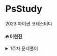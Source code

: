# PsStudy
2023 파이썬 코테스터디

#### :fire: 이현진
<details>
<summary>1주차 문제풀이</summary>
<div markdown="1">

- [1이 될 떄 까지](https://github.com/hgene0929/algo/blob/main/%EC%9D%B4%EA%B2%83%EC%9D%B4_%EC%B7%A8%EC%97%85%EC%9D%84_%EC%9C%84%ED%95%9C_%EC%BD%94%EB%94%A9%ED%85%8C%EC%8A%A4%ED%8A%B8%EB%8B%A4/1%EC%A3%BC%EC%B0%A8_%EA%B7%B8%EB%A6%AC%EB%94%94/02_%EB%AC%B8%EC%A0%9C%ED%92%80%EC%9D%B4/1%EC%9D%B4_%EB%90%A0_%EB%95%8C%EA%B9%8C%EC%A7%80.py)
- [숫자 카드 게임](https://github.com/hgene0929/algo/blob/main/%EC%9D%B4%EA%B2%83%EC%9D%B4_%EC%B7%A8%EC%97%85%EC%9D%84_%EC%9C%84%ED%95%9C_%EC%BD%94%EB%94%A9%ED%85%8C%EC%8A%A4%ED%8A%B8%EB%8B%A4/1%EC%A3%BC%EC%B0%A8_%EA%B7%B8%EB%A6%AC%EB%94%94/02_%EB%AC%B8%EC%A0%9C%ED%92%80%EC%9D%B4/%EC%88%AB%EC%9E%90_%EC%B9%B4%EB%93%9C_%EA%B2%8C%EC%9E%84.py)
- [큰 수의 법칙](https://github.com/hgene0929/algo/blob/main/%EC%9D%B4%EA%B2%83%EC%9D%B4_%EC%B7%A8%EC%97%85%EC%9D%84_%EC%9C%84%ED%95%9C_%EC%BD%94%EB%94%A9%ED%85%8C%EC%8A%A4%ED%8A%B8%EB%8B%A4/1%EC%A3%BC%EC%B0%A8_%EA%B7%B8%EB%A6%AC%EB%94%94/02_%EB%AC%B8%EC%A0%9C%ED%92%80%EC%9D%B4/%ED%81%B0_%EC%88%98%EC%9D%98_%EB%B2%95%EC%B9%99.py)
- [함께 보면 좋을 것 같은 문제](https://github.com/hgene0929/algo/blob/main/%EC%99%B8%EB%B6%80_%EB%AC%B8%EC%A0%9C_%ED%92%80%EC%9D%B4/%EB%B0%B1%EC%A4%80_1676%EB%B2%88_%ED%8C%A9%ED%86%A0%EB%A6%AC%EC%96%BC_0%EC%9D%98_%EA%B0%9C%EC%88%98.py)
- [게임 개발](https://github.com/hgene0929/algo/blob/main/%EC%9D%B4%EA%B2%83%EC%9D%B4_%EC%B7%A8%EC%97%85%EC%9D%84_%EC%9C%84%ED%95%9C_%EC%BD%94%EB%94%A9%ED%85%8C%EC%8A%A4%ED%8A%B8%EB%8B%A4/2%EC%A3%BC%EC%B0%A8_%EA%B5%AC%ED%98%84/02_%EB%AC%B8%EC%A0%9C%ED%92%80%EC%9D%B4/%EA%B2%8C%EC%9E%84_%EA%B0%9C%EB%B0%9C.py)
- [왕살의 나이트](https://github.com/hgene0929/algo/blob/main/%EC%9D%B4%EA%B2%83%EC%9D%B4_%EC%B7%A8%EC%97%85%EC%9D%84_%EC%9C%84%ED%95%9C_%EC%BD%94%EB%94%A9%ED%85%8C%EC%8A%A4%ED%8A%B8%EB%8B%A4/2%EC%A3%BC%EC%B0%A8_%EA%B5%AC%ED%98%84/02_%EB%AC%B8%EC%A0%9C%ED%92%80%EC%9D%B4/%EC%99%95%EC%8B%A4%EC%9D%98_%EB%82%98%EC%9D%B4%ED%8A%B8.py)
- [모험가 길드](https://github.com/hgene0929/algo/blob/main/%EC%9D%B4%EA%B2%83%EC%9D%B4_%EC%B7%A8%EC%97%85%EC%9D%84_%EC%9C%84%ED%95%9C_%EC%BD%94%EB%94%A9%ED%85%8C%EC%8A%A4%ED%8A%B8%EB%8B%A4/1%EC%A3%BC%EC%B0%A8_%EA%B7%B8%EB%A6%AC%EB%94%94/02_%EB%AC%B8%EC%A0%9C%ED%92%80%EC%9D%B4/%EB%AA%A8%ED%97%98%EA%B0%80_%EA%B8%B8%EB%93%9C.py)
- [곱하기 혹은 더하기](https://github.com/hgene0929/algo/blob/main/%EC%9D%B4%EA%B2%83%EC%9D%B4_%EC%B7%A8%EC%97%85%EC%9D%84_%EC%9C%84%ED%95%9C_%EC%BD%94%EB%94%A9%ED%85%8C%EC%8A%A4%ED%8A%B8%EB%8B%A4/1%EC%A3%BC%EC%B0%A8_%EA%B7%B8%EB%A6%AC%EB%94%94/02_%EB%AC%B8%EC%A0%9C%ED%92%80%EC%9D%B4/%EA%B3%B1%ED%95%98%EA%B8%B0_%ED%98%B9%EC%9D%80_%EB%8D%94%ED%95%98%EA%B8%B0.py)

</div>
</details>
